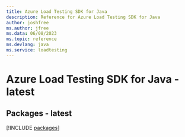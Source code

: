 ```yaml
---
title: Azure Load Testing SDK for Java
description: Reference for Azure Load Testing SDK for Java
author: joshfree
ms.author: jfree
ms.data: 06/08/2023
ms.topic: reference
ms.devlang: java
ms.service: loadtesting
---
```

# Azure Load Testing SDK for Java - latest
## Packages - latest
[!INCLUDE [packages](load-testing-index.md)]